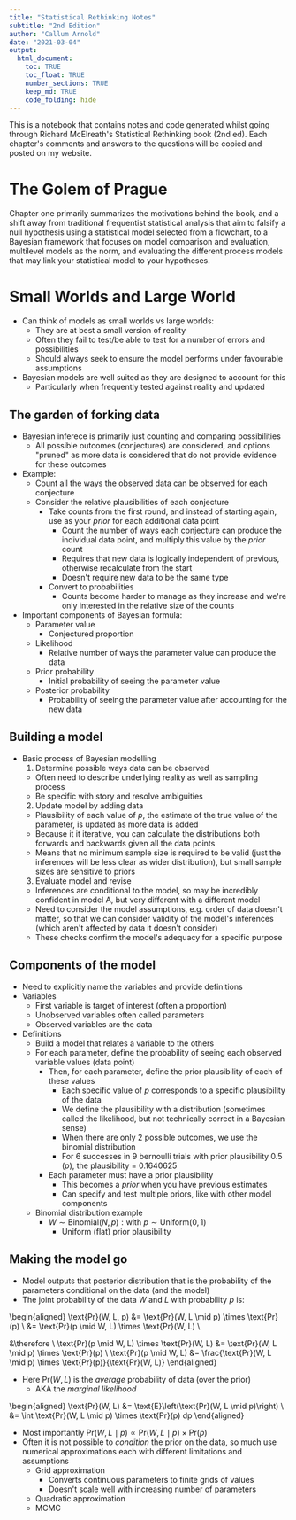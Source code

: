 ```yaml
---
title: "Statistical Rethinking Notes"
subtitle: "2nd Edition"
author: "Callum Arnold"
date: "2021-03-04"
output: 
  html_document:
    toc: TRUE
    toc_float: TRUE
    number_sections: TRUE
    keep_md: TRUE
    code_folding: hide
---
```


This is a notebook that contains notes and code generated whilst going through
Richard McElreath's Statistical Rethinking book (2nd ed). Each chapter's comments
and answers to the questions will be copied and posted on my website.

# The Golem of Prague

Chapter one primarily summarizes the motivations behind the book, and a shift
away from traditional frequentist statistical analysis that aim to falsify a 
null hypothesis using a statistical model selected from a flowchart, to a 
Bayesian framework that focuses on model comparison and evaluation, multilevel 
models as the norm, and evaluating the different process models that may link
your statistical model to your hypotheses.

# Small Worlds and Large World

- Can think of models as small worlds vs large worlds:
  - They are at best a small version of reality
  - Often they fail to test/be able to test for a number of errors and possibilities
  - Should always seek to ensure the model performs under favourable assumptions
- Bayesian models are well suited as they are designed to account for this
  - Particularly when frequently tested against reality and updated
  
## The garden of forking data
- Bayesian inferece is primarily just counting and comparing possibilities
  - All possible outcomes (conjectures) are considered, and options "pruned" as 
  more data is considered that do not provide evidence for these outcomes
- Example:
  - Count all the ways the observed data can be observed for each conjecture
  - Consider the relative plausibilities of each conjecture
    - Take counts from the first round, and instead of starting again, use as
    your *prior* for each additional data point
      - Count the number of ways each conjecture can produce the individual data
      point, and multiply this value by the *prior* count
      - Requires that new data is logically independent of previous, otherwise
      recalculate from the start
      - Doesn't require new data to be the same type
    - Convert to probabilities
      - Counts become harder to manage as they increase and we're only interested
      in the relative size of the counts
- Important components of Bayesian formula:
  - Parameter value
    - Conjectured proportion
  - Likelihood
    - Relative number of ways the parameter value can produce the data
  - Prior probability
    - Initial probability of seeing the parameter value
  - Posterior probability
    - Probability of seeing the parameter value after accounting for the new data
    
## Building a model
- Basic process of Bayesian modelling
  1. Determine possible ways data can be observed
    - Often need to describe underlying reality as well as sampling process
    - Be specific with story and resolve ambiguities
  2. Update model by adding data
    - Plausibility of each value of *p*, the estimate of the true value of the 
    parameter, is updated as more data is added
    - Because it it iterative, you can calculate the distributions both forwards
    and backwards given all the data points
    - Means that no minimum sample size is required to be valid (just the 
    inferences will be less clear as wider distribution), but small sample sizes
    are sensitive to priors
  3. Evaluate model and revise
    - Inferences are conditional to the model, so may be incredibly confident
    in model A, but very different with a different model
    - Need to consider the model assumptions, e.g. order of data doesn't matter,
    so that we can consider validity of the model's inferences (which aren't 
    affected by data it doesn't consider)
    - These checks confirm the model's adequacy for a specific purpose

## Components of the model
- Need to explicitly name the variables and provide definitions
- Variables
  - First variable is target of interest (often a proportion)
  - Unobserved variables often called parameters
  - Observed variables are the data
- Definitions
  - Build a model that relates a variable to the others
  - For each parameter, define the probability of seeing each observed variable
  values (data point)
    - Then, for each parameter, define the prior plausibility of each of these 
    values
      - Each specific value of *p* corresponds to a specific plausibility of the
      data
      - We define the plausibility with a distribution (sometimes called the 
      likelihood, but not technically correct in a Bayesian sense)
      - When there are only 2 possible outcomes, we use the binomial distribution
      - For 6 successes in 9 bernoulli trials with prior plausibility 0.5 (*p*), 
      the plausibility = 0.1640625
    - Each parameter must have a prior plausibility
      - This becomes a *prior* when you have previous estimates
      - Can specify and test multiple priors, like with other model components
  - Binomial distribution example
    - $W \sim \text{Binomial}(N, p):  \text{with } p \sim \text{Uniform}(0, 1)$
      - Uniform (flat) prior plausibility
    
## Making the model go
- Model outputs that posterior distribution that is the probability of the 
  parameters conditional on the data (and the model)
- The joint probability of the data $W$ and $L$ with probability $p$ is:

\begin{aligned}
  \text{Pr}(W, L, p) &= \text{Pr}(W, L \mid p)  \times \text{Pr}(p) \\
  &= \text{Pr}(p \mid W, L)  \times \text{Pr}(W, L) \\
  
  &\therefore \\
  \text{Pr}(p \mid W, L)  \times \text{Pr}(W, L) &= \text{Pr}(W, L \mid p)  \times \text{Pr}(p) \\
  \text{Pr}(p \mid W, L) &= \frac{\text{Pr}(W, L \mid p)  \times \text{Pr}(p)}{\text{Pr}(W, L)}
\end{aligned}

- Here $\text{Pr}(W, L)$ is the *average* probability of data (over the prior)
  - AKA the *marginal likelihood*

\begin{aligned}
  \text{Pr}(W, L) &= \text{E}\left(\text{Pr}(W, L \mid p)\right) \\
  &= \int \text{Pr}(W, L \mid p)  \times \text{Pr}(p) dp
\end{aligned}

- Most importantly 
$\text{Pr}(W, L \mid p) \propto  \text{Pr}(W, L \mid p) \times \text{Pr}(p)$
- Often it is not possible to *condition* the prior on the data, so much use
numerical approximations each with different limitations and assumptions
  - Grid approximation
    - Converts continuous parameters to finite grids of values
    - Doesn't scale well with increasing number of parameters
  - Quadratic approximation
  - MCMC
